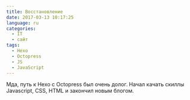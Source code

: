 ```yaml
---
title: Восстановление
date: 2017-03-13 10:17:25
language: ru
categories:
  - IT
  - сайт
tags:
  - Hexo
  - Octopress
  - JS
  - JavaScript
---
```


Мда, путь к Hexo с Octopress был очень долог. Начал качать скиллы Javascript, CSS, HTML и закончил
новым блогом.
